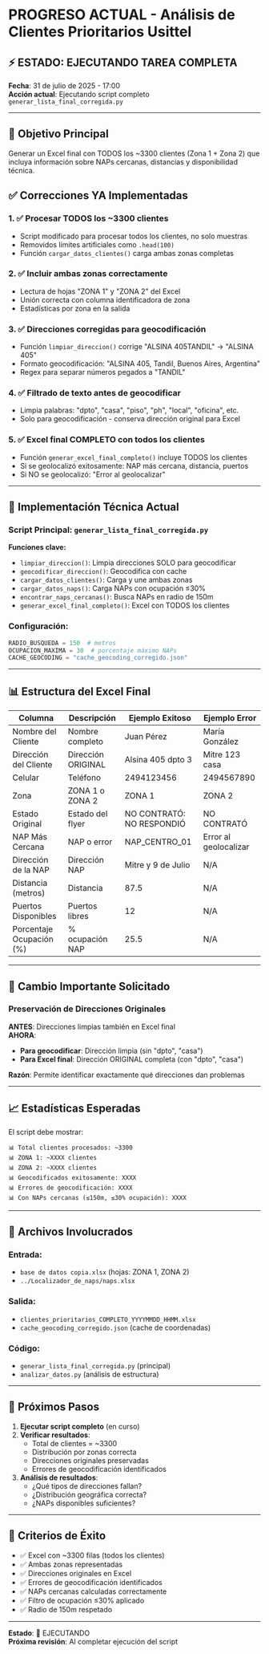 # PROGRESO ACTUAL - Análisis de Clientes Prioritarios Usittel

## ⚡ ESTADO: EJECUTANDO TAREA COMPLETA
**Fecha**: 31 de julio de 2025 - 17:00  
**Acción actual**: Ejecutando script completo `generar_lista_final_corregida.py`

---

## 🎯 Objetivo Principal
Generar un Excel final con TODOS los ~3300 clientes (Zona 1 + Zona 2) que incluya información sobre NAPs cercanas, distancias y disponibilidad técnica.

## ✅ Correcciones YA Implementadas

### 1. ✅ Procesar TODOS los ~3300 clientes
- Script modificado para procesar todos los clientes, no solo muestras
- Removidos límites artificiales como `.head(100)`
- Función `cargar_datos_clientes()` carga ambas zonas completas

### 2. ✅ Incluir ambas zonas correctamente
- Lectura de hojas "ZONA 1" y "ZONA 2" del Excel
- Unión correcta con columna identificadora de zona
- Estadísticas por zona en la salida

### 3. ✅ Direcciones corregidas para geocodificación
- Función `limpiar_direccion()` corrige "ALSINA 405TANDIL" → "ALSINA 405"
- Formato geocodificación: "ALSINA 405, Tandil, Buenos Aires, Argentina"
- Regex para separar números pegados a "TANDIL"

### 4. ✅ Filtrado de texto antes de geocodificar
- Limpia palabras: "dpto", "casa", "piso", "ph", "local", "oficina", etc.
- Solo para geocodificación - conserva dirección original para Excel

### 5. ✅ Excel final COMPLETO con todos los clientes
- Función `generar_excel_final_completo()` incluye TODOS los clientes
- Si se geolocalizó exitosamente: NAP más cercana, distancia, puertos
- Si NO se geolocalizó: "Error al geolocalizar"

---

## 🔧 Implementación Técnica Actual

### Script Principal: `generar_lista_final_corregida.py`

**Funciones clave:**
- `limpiar_direccion()`: Limpia direcciones SOLO para geocodificar
- `geocodificar_direccion()`: Geocodifica con cache
- `cargar_datos_clientes()`: Carga y une ambas zonas
- `cargar_datos_naps()`: Carga NAPs con ocupación ≤30%
- `encontrar_naps_cercanas()`: Busca NAPs en radio de 150m
- `generar_excel_final_completo()`: Excel con TODOS los clientes

### Configuración:
```python
RADIO_BUSQUEDA = 150  # metros
OCUPACION_MAXIMA = 30  # porcentaje máximo NAPs
CACHE_GEOCODING = "cache_geocoding_corregido.json"
```

---

## 📊 Estructura del Excel Final

| Columna | Descripción | Ejemplo Exitoso | Ejemplo Error |
|---------|-------------|-----------------|---------------|
| Nombre del Cliente | Nombre completo | Juan Pérez | María González |
| Dirección del Cliente | Dirección ORIGINAL | Alsina 405 dpto 3 | Mitre 123 casa |
| Celular | Teléfono | 2494123456 | 2494567890 |
| Zona | ZONA 1 o ZONA 2 | ZONA 1 | ZONA 2 |
| Estado Original | Estado del flyer | NO CONTRATÓ: NO RESPONDIÓ | NO CONTRATÓ |
| NAP Más Cercana | NAP o error | NAP_CENTRO_01 | Error al geolocalizar |
| Dirección de la NAP | Dirección NAP | Mitre y 9 de Julio | N/A |
| Distancia (metros) | Distancia | 87.5 | N/A |
| Puertos Disponibles | Puertos libres | 12 | N/A |
| Porcentaje Ocupación (%) | % ocupación NAP | 25.5 | N/A |

---

## 🚨 Cambio Importante Solicitado

### Preservación de Direcciones Originales
**ANTES**: Direcciones limpias también en Excel final  
**AHORA**: 
- **Para geocodificar**: Dirección limpia (sin "dpto", "casa")
- **Para Excel final**: Dirección ORIGINAL completa (con "dpto", "casa")

**Razón**: Permite identificar exactamente qué direcciones dan problemas

---

## 📈 Estadísticas Esperadas

El script debe mostrar:
```
📊 Total clientes procesados: ~3300
📊 ZONA 1: ~XXXX clientes
📊 ZONA 2: ~XXXX clientes
📊 Geocodificados exitosamente: XXXX
📊 Errores de geocodificación: XXXX
📊 Con NAPs cercanas (≤150m, ≤30% ocupación): XXXX
```

---

## 📂 Archivos Involucrados

### Entrada:
- `base de datos copia.xlsx` (hojas: ZONA 1, ZONA 2)
- `../Localizador_de_naps/naps.xlsx`

### Salida:
- `clientes_prioritarios_COMPLETO_YYYYMMDD_HHMM.xlsx`
- `cache_geocoding_corregido.json` (cache de coordenadas)

### Código:
- `generar_lista_final_corregida.py` (principal)
- `analizar_datos.py` (análisis de estructura)

---

## 🔄 Próximos Pasos

1. **Ejecutar script completo** (en curso)
2. **Verificar resultados**:
   - Total de clientes = ~3300
   - Distribución por zonas correcta
   - Direcciones originales preservadas
   - Errores de geocodificación identificados
3. **Análisis de resultados**:
   - ¿Qué tipos de direcciones fallan?
   - ¿Distribución geográfica correcta?
   - ¿NAPs disponibles suficientes?

---

## 🎯 Criterios de Éxito

- ✅ Excel con ~3300 filas (todos los clientes)
- ✅ Ambas zonas representadas
- ✅ Direcciones originales en Excel
- ✅ Errores de geocodificación identificados
- ✅ NAPs cercanas calculadas correctamente
- ✅ Filtro de ocupación ≤30% aplicado
- ✅ Radio de 150m respetado

---

**Estado**: 🚀 EJECUTANDO  
**Próxima revisión**: Al completar ejecución del script
